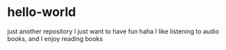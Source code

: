 # hello-world
just another repository
I just want to have fun haha
I like listening to audio books, and I enjoy reading books
